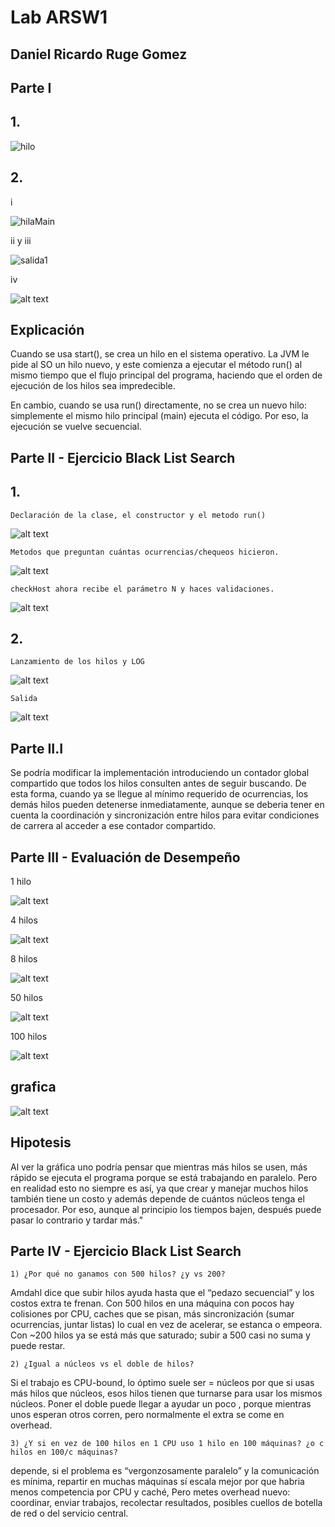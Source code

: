 # Lab ARSW1 
## Daniel Ricardo Ruge Gomez


## Parte I

## 1.  

![hilo](./assets/image.png)  

## 2.  

i

![hilaMain](./assets/image-1.png)

ii y iii

![salida1](./assets/salida1.png)

iv

![alt text](./assets/salida2.png)

## Explicación

Cuando se usa start(), se crea un hilo en el sistema operativo. La JVM le pide al SO un hilo nuevo, y este comienza a ejecutar el método run() al mismo tiempo que el flujo principal del programa, haciendo que el orden de ejecución de los hilos sea impredecible.

En cambio, cuando se usa run() directamente, no se crea un nuevo hilo: simplemente el mismo hilo principal (main) ejecuta el código. Por eso, la ejecución se vuelve secuencial.


 ## Parte II - Ejercicio Black List Search

  ## 1. 
    Declaración de la clase, el constructor y el metodo run()

  ![alt text](./assets/claseThread.png)

    Metodos que preguntan cuántas ocurrencias/chequeos hicieron.

  ![alt text](./assets/metodos1.png)

    checkHost ahora recibe el parámetro N y haces validaciones.

  ![alt text](./assets/ValidacionesConN.png)

  ## 2.

    Lanzamiento de los hilos y LOG

  ![alt text](./assets/Lanzamiento.png)


    Salida
  
  ![alt text](./assets/salida.png)

 ## Parte II.I

   Se podría modificar la implementación introduciendo un contador global compartido que todos los hilos consulten antes de seguir buscando. De esta forma, cuando ya se llegue al mínimo requerido de ocurrencias, los demás hilos pueden detenerse inmediatamente, aunque se deberia tener en cuenta la coordinación y sincronización entre hilos para evitar condiciones de carrera al acceder a ese contador compartido.

## Parte III - Evaluación de Desempeño

  1 hilo

  ![alt text](./assets/1Hilo.png)

  4 hilos

  ![alt text](./assets/4hilos.png)

  8 hilos

  ![alt text](./assets/8hilos.png)

  50 hilos

  ![alt text](./assets/16hilos.png)

  100 hilos

  ![alt text](./assets/100hilos.png)

  ## grafica 

  ![alt text](./assets/grafica.png)

  ## Hipotesis

  Al ver la gráfica uno podría pensar que mientras más hilos se usen, más rápido se ejecuta el programa porque se está trabajando en paralelo. Pero en realidad esto no siempre es así, ya que crear y manejar muchos hilos también tiene un costo y además depende de cuántos núcleos tenga el procesador. Por eso, aunque al principio los tiempos bajen, después puede pasar lo contrario y tardar más."

  ## Parte IV - Ejercicio Black List Search

    1) ¿Por qué no ganamos con 500 hilos? ¿y vs 200?

Amdahl dice que subir hilos ayuda hasta que el “pedazo secuencial” y los costos extra te frenan. Con 500 hilos en una máquina con pocos  hay  colisiones por CPU, caches que se pisan, más sincronización (sumar ocurrencias, juntar listas) lo cual en vez de acelerar, se estanca o empeora. Con ~200 hilos ya se está más que saturado; subir a 500 casi no suma y puede restar.

    2) ¿Igual a núcleos vs el doble de hilos?

Si el trabajo es CPU-bound, lo óptimo suele ser = núcleos por que si usas más hilos que núcleos, esos hilos tienen que turnarse para usar los mismos núcleos. Poner el doble puede llegar a  ayudar un poco , porque mientras unos esperan otros corren, pero normalmente el extra se come en overhead. 

    3) ¿Y si en vez de 100 hilos en 1 CPU uso 1 hilo en 100 máquinas? ¿o c hilos en 100/c máquinas?

depende, si el problema es “vergonzosamente paralelo” y la comunicación es mínima, repartir en muchas máquinas sí escala mejor por que habria menos competencia por CPU y caché, Pero metes overhead nuevo: coordinar, enviar trabajos, recolectar resultados, posibles cuellos de botella de red o del servicio central.
